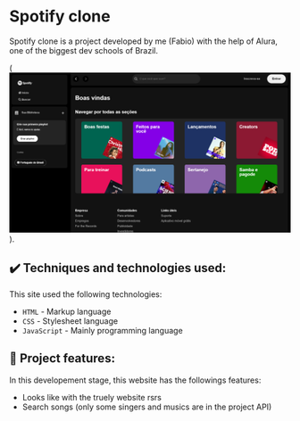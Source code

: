# Spotify clone

Spotify clone is a project developed by me (Fabio) with the help of Alura, one of the biggest dev schools of Brazil.

(![Spotify clone face](image.png)).

## ✔️ Techniques and technologies used:

This site used the following technologies:

- `HTML` - Markup language
- `CSS` - Stylesheet language
- `JavaScript` - Mainly programming language

## 🔨 Project features:

In this developement stage, this website has the followings features:

- Looks like with the truely website rsrs
- Search songs (only some singers and musics are in the project API)

